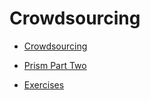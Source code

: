 # Crowdsourcing

* [Crowdsourcing](/crowdsourcing/crowdsourcing.md)

* [Prism Part Two](/crowdsourcing/prism-part-two.md)

* [Exercises](/exercises/exercises.md)
